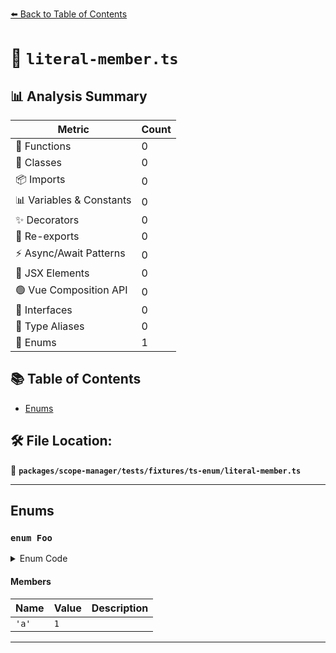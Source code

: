 [⬅️ Back to Table of Contents](../../../../../index.md)

# 📄 `literal-member.ts`

## 📊 Analysis Summary

| Metric | Count |
|--------|-------|
| 🔧 Functions | 0 |
| 🧱 Classes | 0 |
| 📦 Imports | 0 |
| 📊 Variables & Constants | 0 |
| ✨ Decorators | 0 |
| 🔄 Re-exports | 0 |
| ⚡ Async/Await Patterns | 0 |
| 💠 JSX Elements | 0 |
| 🟢 Vue Composition API | 0 |
| 📐 Interfaces | 0 |
| 📑 Type Aliases | 0 |
| 🎯 Enums | 1 |

## 📚 Table of Contents

- [Enums](#enums)

## 🛠️ File Location:
📂 **`packages/scope-manager/tests/fixtures/ts-enum/literal-member.ts`**


---

## Enums

### `enum Foo`

<details><summary>Enum Code</summary>

```ts
enum Foo {
  'a' = 1,
}
```
</details>

#### Members

| Name | Value | Description |
|------|-------|-------------|
| `'a'` | `1` |  |


---